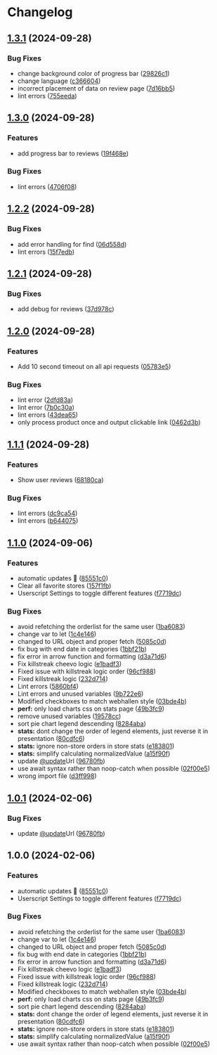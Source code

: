 # Changelog

## [1.3.1](https://github.com/Furiiku/webhallen-userscripts/compare/v1.3.0...v1.3.1) (2024-09-28)


### Bug Fixes

* change background color of progress bar ([29826c1](https://github.com/Furiiku/webhallen-userscripts/commit/29826c151851c6297d8da4c9e7aa262ec4239344))
* change language ([c366604](https://github.com/Furiiku/webhallen-userscripts/commit/c366604c9f49502237c14569962c2430add671e6))
* incorrect placement of data on review page ([7d16bb5](https://github.com/Furiiku/webhallen-userscripts/commit/7d16bb529edfac0c3b1867188d67f429618d47ee))
* lint errors ([755eeda](https://github.com/Furiiku/webhallen-userscripts/commit/755eedaa669bcca97ddda1ca739a954a433f389c))

## [1.3.0](https://github.com/Furiiku/webhallen-userscripts/compare/v1.2.2...v1.3.0) (2024-09-28)


### Features

* add progress bar to reviews ([19f468e](https://github.com/Furiiku/webhallen-userscripts/commit/19f468ed7da2a37972bc439407b423b71a10bbf3))


### Bug Fixes

* lint errors ([4706f08](https://github.com/Furiiku/webhallen-userscripts/commit/4706f088544ff8a57da1f59fc6e92fb3ecf495de))

## [1.2.2](https://github.com/Furiiku/webhallen-userscripts/compare/v1.2.1...v1.2.2) (2024-09-28)


### Bug Fixes

* add error handling for find ([06d558d](https://github.com/Furiiku/webhallen-userscripts/commit/06d558d0d086f774e6ceb42d4d48411851992da4))
* lint errors ([15f7edb](https://github.com/Furiiku/webhallen-userscripts/commit/15f7edbc0445d5d6d331908d2d7eeeb939ca5a5f))

## [1.2.1](https://github.com/Furiiku/webhallen-userscripts/compare/v1.2.0...v1.2.1) (2024-09-28)


### Bug Fixes

* add debug for reviews ([37d978c](https://github.com/Furiiku/webhallen-userscripts/commit/37d978c0af76cab69e0eae8d5506101fd9c7c99b))

## [1.2.0](https://github.com/Furiiku/webhallen-userscripts/compare/v1.1.1...v1.2.0) (2024-09-28)


### Features

* Add 10 second timeout on all api requests ([05783e5](https://github.com/Furiiku/webhallen-userscripts/commit/05783e53cfada93305c62e2c2e9b85e23f9ba81f))


### Bug Fixes

* lint error ([2dfd83a](https://github.com/Furiiku/webhallen-userscripts/commit/2dfd83aa5ff1ed538dac6bbc116f409b2197721d))
* lint error ([7b0c30a](https://github.com/Furiiku/webhallen-userscripts/commit/7b0c30a93462fcc3fab2460095e7afbd91320d83))
* lint errors ([43dea65](https://github.com/Furiiku/webhallen-userscripts/commit/43dea65ed2b958084b188e5e402bd96253e84d1d))
* only process product once and output clickable link ([0462d3b](https://github.com/Furiiku/webhallen-userscripts/commit/0462d3b4d95e1612b717bc7e599e9b03136cb16a))

## [1.1.1](https://github.com/Furiiku/webhallen-userscripts/compare/v1.1.0...v1.1.1) (2024-09-28)


### Features

* Show user reviews ([68180ca](https://github.com/Furiiku/webhallen-userscripts/commit/68180cae248b8b9a959e4bb6fbfaa3fa46f73f4c))


### Bug Fixes

* lint errors ([dc9ca54](https://github.com/Furiiku/webhallen-userscripts/commit/dc9ca540e45e1c37574e8e56ab8113b81c8e3204))
* lint errors ([b644075](https://github.com/Furiiku/webhallen-userscripts/commit/b644075b2c6b447184f2b168f6fd9bcbf3e57bd8))

## [1.1.0](https://github.com/Furiiku/webhallen-userscripts/compare/v1.0.1...v1.1.0) (2024-09-06)


### Features

* automatic updates 🙏 ([85551c0](https://github.com/Furiiku/webhallen-userscripts/commit/85551c0f6f2a5770dfa65d56166d989c9351a0b4))
* Clear all favorite stores ([157f1fb](https://github.com/Furiiku/webhallen-userscripts/commit/157f1fb9ee63f8129d8a74f2f648ab18a2c93579))
* Userscript Settings to toggle different features ([f7719dc](https://github.com/Furiiku/webhallen-userscripts/commit/f7719dcdb88ee9d50d19f2d8ac523e6005a41ec6))


### Bug Fixes

* avoid refetching the orderlist for the same user ([1ba6083](https://github.com/Furiiku/webhallen-userscripts/commit/1ba60838e5412e397f11838687da1b24ce15daae))
* change var to let ([1c4e146](https://github.com/Furiiku/webhallen-userscripts/commit/1c4e146fcd9e492e4eea006ffeb963c0fa510dae))
* changed to URL object and proper fetch ([5085c0d](https://github.com/Furiiku/webhallen-userscripts/commit/5085c0dbb72c4a045c081abefca4549b80e94d29))
* fix bug with end date in categories ([1bbf21b](https://github.com/Furiiku/webhallen-userscripts/commit/1bbf21bacefd43a84bc81d083ef1a1631920cbcc))
* fix error in arrow function and formatting ([d3a71d6](https://github.com/Furiiku/webhallen-userscripts/commit/d3a71d628fc2ac439c627167d79553199ebae1f3))
* Fix killstreak cheevo logic ([e1badf3](https://github.com/Furiiku/webhallen-userscripts/commit/e1badf354574f1a704d9f0227acbbd905d17173f))
* Fixed issue with killstreak logic order ([96cf988](https://github.com/Furiiku/webhallen-userscripts/commit/96cf988c747dd4faa356ddae108ec16ca943af28))
* Fixed killstreak logic ([232d714](https://github.com/Furiiku/webhallen-userscripts/commit/232d714b3c990f541607ff16a534b6332296b6c7))
* Lint errors ([5860bf4](https://github.com/Furiiku/webhallen-userscripts/commit/5860bf4af755c8f172a86d17b0e881172a1e6ed2))
* Lint errors and unused variables ([9b722e6](https://github.com/Furiiku/webhallen-userscripts/commit/9b722e689ec8021361180d3eaecf9f6e593ad22e))
* Modified checkboxes to match webhallen style ([03bde4b](https://github.com/Furiiku/webhallen-userscripts/commit/03bde4b57b25d19d3a34b1c68fef2189270a218a))
* **perf:** only load charts css on stats page ([49b3fc9](https://github.com/Furiiku/webhallen-userscripts/commit/49b3fc930a031c7d0c08f771d7874509e2493797))
* remove unused variables ([19578cc](https://github.com/Furiiku/webhallen-userscripts/commit/19578cc8f6ca10277dc54324030034bdd69de6bc))
* sort pie chart legend descending ([8284aba](https://github.com/Furiiku/webhallen-userscripts/commit/8284aba1b5d67b1c1b0325a6135f8e17824f6956))
* **stats:** dont change the order of legend elements, just reverse it in presentation ([80cdfc6](https://github.com/Furiiku/webhallen-userscripts/commit/80cdfc6ea67c1a74c8e66fbf0561432a2493d4ab))
* **stats:** ignore non-store orders in store stats ([e183801](https://github.com/Furiiku/webhallen-userscripts/commit/e1838016b824f1b7c781aaa735817e967b7784da))
* **stats:** simplify calculating normalizedValue ([a15f90f](https://github.com/Furiiku/webhallen-userscripts/commit/a15f90fb32bad8b02aa0b272114ca36e759d7ab9))
* update [@update](https://github.com/update)Url ([96780fb](https://github.com/Furiiku/webhallen-userscripts/commit/96780fb3def742ef10bf7c61cb5a5c9948d08d20))
* use await syntax rather than noop-catch when possible ([02f00e5](https://github.com/Furiiku/webhallen-userscripts/commit/02f00e5141420617acc27bebfc179b363d1f2c28))
* wrong import file ([d3ff998](https://github.com/Furiiku/webhallen-userscripts/commit/d3ff99819b4c006dbd7aec59e1df11fd35859e6a))

## [1.0.1](https://github.com/Schanihbg/webhallen-userscript/compare/v1.0.0...v1.0.1) (2024-02-06)


### Bug Fixes

* update [@update](https://github.com/update)Url ([96780fb](https://github.com/Schanihbg/webhallen-userscript/commit/96780fb3def742ef10bf7c61cb5a5c9948d08d20))

## 1.0.0 (2024-02-06)


### Features

* automatic updates 🙏 ([85551c0](https://github.com/Schanihbg/webhallen-userscript/commit/85551c0f6f2a5770dfa65d56166d989c9351a0b4))
* Userscript Settings to toggle different features ([f7719dc](https://github.com/Schanihbg/webhallen-userscript/commit/f7719dcdb88ee9d50d19f2d8ac523e6005a41ec6))


### Bug Fixes

* avoid refetching the orderlist for the same user ([1ba6083](https://github.com/Schanihbg/webhallen-userscript/commit/1ba60838e5412e397f11838687da1b24ce15daae))
* change var to let ([1c4e146](https://github.com/Schanihbg/webhallen-userscript/commit/1c4e146fcd9e492e4eea006ffeb963c0fa510dae))
* changed to URL object and proper fetch ([5085c0d](https://github.com/Schanihbg/webhallen-userscript/commit/5085c0dbb72c4a045c081abefca4549b80e94d29))
* fix bug with end date in categories ([1bbf21b](https://github.com/Schanihbg/webhallen-userscript/commit/1bbf21bacefd43a84bc81d083ef1a1631920cbcc))
* fix error in arrow function and formatting ([d3a71d6](https://github.com/Schanihbg/webhallen-userscript/commit/d3a71d628fc2ac439c627167d79553199ebae1f3))
* Fix killstreak cheevo logic ([e1badf3](https://github.com/Schanihbg/webhallen-userscript/commit/e1badf354574f1a704d9f0227acbbd905d17173f))
* Fixed issue with killstreak logic order ([96cf988](https://github.com/Schanihbg/webhallen-userscript/commit/96cf988c747dd4faa356ddae108ec16ca943af28))
* Fixed killstreak logic ([232d714](https://github.com/Schanihbg/webhallen-userscript/commit/232d714b3c990f541607ff16a534b6332296b6c7))
* Modified checkboxes to match webhallen style ([03bde4b](https://github.com/Schanihbg/webhallen-userscript/commit/03bde4b57b25d19d3a34b1c68fef2189270a218a))
* **perf:** only load charts css on stats page ([49b3fc9](https://github.com/Schanihbg/webhallen-userscript/commit/49b3fc930a031c7d0c08f771d7874509e2493797))
* sort pie chart legend descending ([8284aba](https://github.com/Schanihbg/webhallen-userscript/commit/8284aba1b5d67b1c1b0325a6135f8e17824f6956))
* **stats:** dont change the order of legend elements, just reverse it in presentation ([80cdfc6](https://github.com/Schanihbg/webhallen-userscript/commit/80cdfc6ea67c1a74c8e66fbf0561432a2493d4ab))
* **stats:** ignore non-store orders in store stats ([e183801](https://github.com/Schanihbg/webhallen-userscript/commit/e1838016b824f1b7c781aaa735817e967b7784da))
* **stats:** simplify calculating normalizedValue ([a15f90f](https://github.com/Schanihbg/webhallen-userscript/commit/a15f90fb32bad8b02aa0b272114ca36e759d7ab9))
* use await syntax rather than noop-catch when possible ([02f00e5](https://github.com/Schanihbg/webhallen-userscript/commit/02f00e5141420617acc27bebfc179b363d1f2c28))
